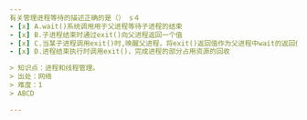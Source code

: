 ```yaml
---
有关管理进程等待的描述正确的是（） s４
- [x] A.wait()系统调用用于父进程等待子进程的结束
- [x] B.子进程结束时通过exit()向父进程返回一个值
- [x] C.当某子进程调用exit()时,唤醒父进程，将exit()返回值作为父进程中wait的返回值
- [x] D.进程结束执行时调用exit()，完成进程的部分占用资源的回收

> 知识点：进程和线程管理。
> 出处：网络
> 难度：1
> ABCD

---
```

